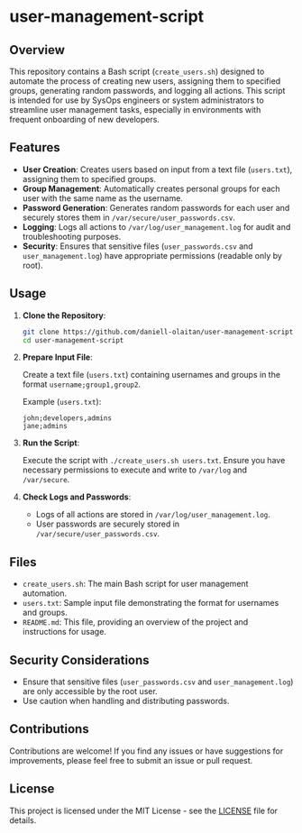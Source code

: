 # user-management-script

## Overview

This repository contains a Bash script (`create_users.sh`) designed to automate the process of creating new users, assigning them to specified groups, generating random passwords, and logging all actions. This script is intended for use by SysOps engineers or system administrators to streamline user management tasks, especially in environments with frequent onboarding of new developers.

## Features

- **User Creation**: Creates users based on input from a text file (`users.txt`), assigning them to specified groups.
- **Group Management**: Automatically creates personal groups for each user with the same name as the username.
- **Password Generation**: Generates random passwords for each user and securely stores them in `/var/secure/user_passwords.csv`.
- **Logging**: Logs all actions to `/var/log/user_management.log` for audit and troubleshooting purposes.
- **Security**: Ensures that sensitive files (`user_passwords.csv` and `user_management.log`) have appropriate permissions (readable only by root).

## Usage

1. **Clone the Repository**:

   ```bash
   git clone https://github.com/daniell-olaitan/user-management-script.git
   cd user-management-script
   ```

2. **Prepare Input File**:

   Create a text file (`users.txt`) containing usernames and groups in the format `username;group1,group2`.

   Example (`users.txt`):
   ```
   john;developers,admins
   jane;admins
   ```

3. **Run the Script**:

   Execute the script with `./create_users.sh users.txt`. Ensure you have necessary permissions to execute and write to `/var/log` and `/var/secure`.

4. **Check Logs and Passwords**:

   - Logs of all actions are stored in `/var/log/user_management.log`.
   - User passwords are securely stored in `/var/secure/user_passwords.csv`.

## Files

- `create_users.sh`: The main Bash script for user management automation.
- `users.txt`: Sample input file demonstrating the format for usernames and groups.
- `README.md`: This file, providing an overview of the project and instructions for usage.

## Security Considerations

- Ensure that sensitive files (`user_passwords.csv` and `user_management.log`) are only accessible by the root user.
- Use caution when handling and distributing passwords.

## Contributions

Contributions are welcome! If you find any issues or have suggestions for improvements, please feel free to submit an issue or pull request.

## License

This project is licensed under the MIT License - see the [LICENSE](LICENSE) file for details.

